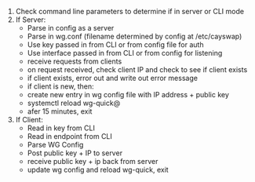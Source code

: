 1. Check command line parameters to determine if in server or CLI mode
2. If Server:
	- Parse in config as a server
    - Parse in wg.conf (filename determined by config at /etc/cayswap)
    - Use key passed in from CLI or from config file for auth
    - Use interface passed in from CLI or from config for listening
    - receive requests from clients
    - on request received, check client IP and check to see if client exists
    - if client exists, error out and write out error message
    - if client is new, then:
    - create new entry in wg config file with IP address + public key
    - systemctl reload wg-quick@
    - afer 15 minutes, exit
3. If Client:
    - Read in key from CLI
    - Read in endpoint from CLI
    - Parse WG Config
    - Post public key + IP to server
    - receive public key + ip back from server
    - update wg config and reload wg-quick, exit
